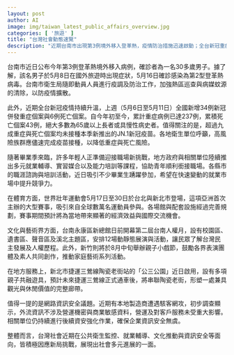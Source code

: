 ```yaml
---
layout: post
author: AI
image: img/taiwan_latest_public_affairs_overview.jpg
categories: [ '旅遊' ]
title: "台灣社會動態速覽"
description: "近期台南市出現第3例境外移入登革熱，疫情防治措施迅速啟動；全台新冠重症與死亡案例以未接種新疫苗者為主，專家呼籲高風險族群加速接種。畢業季到來，各地政府強化就業輔導與青年培訓，助力新鮮人銜接職場。同時，世界壯年運動會盛大於北台灣舉行、台南與新竹文化活動展現藝術活力，新北啟用公園推動親子休憩。資安方面，本地企業遭駭客攻擊，所幸營運未受損。全方位發展下，台灣持續以積極態度應對各項挑戰，社會多元進步明顯。"
---
```

台南市近日公布今年第3例登革熱境外移入病例，確診者為一名30多歲男子。據了解，該名男子於5月8日在國外旅遊時出現症狀，5月16日確診感染為第2型登革熱病毒。台南市衛生局隨即動員人員進行疫調及防治工作，加強熱區巡查與病媒蚊源的清除，以防疫情擴散。

此外，近期全台新冠疫情持續升溫，上週（5月6日至5月11日）全國新增34例新冠併發重症個案與6例死亡個案。自今年初至今，累計重症病例已達237例，累積死亡個案43例，絕大多數為65歲以上長者或具慢性病史者。值得關注的是，超過九成重症與死亡個案均未接種本季新推出的JN.1新冠疫苗。各地衛生單位呼籲，高風險族群應儘速完成疫苗接種，以降低重症與死亡風險。

隨著畢業季來臨，許多年輕人正準備迎接職場新挑戰，地方政府與相關單位陸續推出多元就業輔導、實習媒合以及能力培訓等課程，協助青年順利銜接職場。各縣市的職涯諮詢與培訓活動，近日吸引不少畢業生踴躍參加，希望在快速變動的就業市場中提升競爭力。

在體育方面，世界壯年運動會5月17日至30日於台北與新北市登場，這項亞洲首次主辦的大型賽事，吸引來自全球數萬名運動員參與。各場館與配套設施經過完善規劃，賽事期間預計將為當地帶來顯著的經濟效益與國際交流機會。

文化與藝術界方面，台南永康區新總館日前開幕第二屆台南人權月，設有校園區、遺書區、聲音區及溪北主題區，安排12場動靜態展演與活動，讓民眾了解台灣民主發展及人權歷程。此外，新竹則將於8月中旬舉辦親子小戲節，鼓勵各界表演團體及素人共同創作，推動家庭藝術系列活動。

在地方服務上，新北市捷運三鶯線陶瓷老街站的「公三公園」近日啟用，設有多項親子共融遊具，預計未來捷運三鶯線正式通車後，將串聯陶瓷老街，形塑一處兼具觀光與休閒價值的完整廊帶。

值得一提的是網路資訊安全議題。近期有本地製造商遭遇駭客網攻，初步調查顯示，外流資訊不涉及營運機密與商業敏感資料，營運及對客戶服務未受重大影響。相關單位仍持續進行後續資安強化作業，確保企業資訊安全無虞。

整體而言，台灣社會近期在公共衛生監控、就業輔導、文化推動與資訊安全等面向，皆積極因應新局挑戰，展現出社會多元進展的一面。